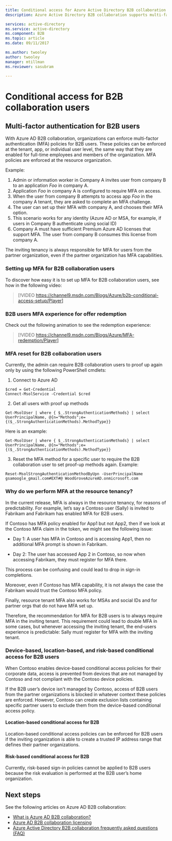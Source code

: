 ```yaml
---
title: Conditional access for Azure Active Directory B2B collaboration users | Microsoft Docs
description: Azure Active Directory B2B collaboration supports multi-factor authentication (MFA) for selective access to your corporate applications

services: active-directory
ms.service: active-directory
ms.component: B2B
ms.topic: article
ms.date: 09/11/2017

ms.author: twooley
author: twooley
manager: mtillman
ms.reviewer: sasubram

---
```


# Conditional access for B2B collaboration users

## Multi-factor authentication for B2B users
With Azure AD B2B collaboration, organizations can enforce multi-factor authentication (MFA) policies for B2B users. These policies can be enforced at the tenant, app, or individual user level, the same way that they are enabled for full-time employees and members of the organization. MFA policies are enforced at the resource organization.

Example:
1. Admin or information worker in Company A invites user from company B to an application *Foo* in company A.
2. Application *Foo* in company A is configured to require MFA on access.
3. When the user from company B attempts to access app *Foo* in the company A tenant, they are asked to complete an MFA challenge.
4. The user can set up their MFA with company A, and chooses their MFA option.
5. This scenario works for any identity (Azure AD or MSA, for example, if users in Company B authenticate using social ID)
6. Company A must have sufficient Premium Azure AD licenses that support MFA. The user from company B consumes this license from company A.

The inviting tenancy is always responsible for MFA for users from the partner organization, even if the partner organization has MFA capabilities.

### Setting up MFA for B2B collaboration users
To discover how easy it is to set up MFA for B2B collaboration users, see how in the following video:

>[!VIDEO https://channel9.msdn.com/Blogs/Azure/b2b-conditional-access-setup/Player]

### B2B users MFA experience for offer redemption
Check out the following animation to see the redemption experience:

>[!VIDEO https://channel9.msdn.com/Blogs/Azure/MFA-redemption/Player]

### MFA reset for B2B collaboration users
Currently, the admin can require B2B collaboration users to proof up again only by using the following PowerShell cmdlets:

1. Connect to Azure AD

  ```
  $cred = Get-Credential
  Connect-MsolService -Credential $cred
  ```
2. Get all users with proof up methods

  ```
  Get-MsolUser | where { $_.StrongAuthenticationMethods} | select UserPrincipalName, @{n="Methods";e={($_.StrongAuthenticationMethods).MethodType}}
  ```
  Here is an example:

  ```
  Get-MsolUser | where { $_.StrongAuthenticationMethods} | select UserPrincipalName, @{n="Methods";e={($_.StrongAuthenticationMethods).MethodType}}
  ```

3. Reset the MFA method for a specific user to require the B2B collaboration user to set proof-up methods again. Example:

  ```
  Reset-MsolStrongAuthenticationMethodByUpn -UserPrincipalName gsamoogle_gmail.com#EXT#@ WoodGroveAzureAD.onmicrosoft.com
  ```

### Why do we perform MFA at the resource tenancy?

In the current release, MFA is always in the resource tenancy, for reasons of predictability. For example, let’s say a Contoso user (Sally) is invited to Fabrikam and Fabrikam has enabled MFA for B2B users.

If Contoso has MFA policy enabled for App1 but not App2, then if we look at the Contoso MFA claim in the token, we might see the following issue:

* Day 1: A user has MFA in Contoso and is accessing App1, then no additional MFA prompt is shown in Fabrikam.

* Day 2: The user has accessed App 2 in Contoso, so now when accessing Fabrikam, they must register for MFA there.

This process can be confusing and could lead to drop in sign-in completions.

Moreover, even if Contoso has MFA capability, it is not always the case the Fabrikam would trust the Contoso MFA policy.

Finally, resource tenant MFA also works for MSAs and social IDs and for partner orgs that do not have MFA set up.

Therefore, the recommendation for MFA for B2B users is to always require MFA in the inviting tenant. This requirement could lead to double MFA in some cases, but whenever accessing the inviting tenant, the end-users experience is predictable: Sally must register for MFA with the inviting tenant.

### Device-based, location-based, and risk-based conditional access for B2B users

When Contoso enables device-based conditional access policies for their corporate data, access is prevented from devices that are not managed by Contoso and not compliant with the Contoso device policies.

If the B2B user’s device isn't managed by Contoso, access of B2B users from the partner organizations is blocked in whatever context these policies are enforced. However, Contoso can create exclusion lists containing specific partner users to exclude them from the device-based conditional access policy.

#### Location-based conditional access for B2B

Location-based conditional access policies can be enforced for B2B users if the inviting organization is able to create a trusted IP address range that defines their partner organizations.

#### Risk-based conditional access for B2B

Currently, risk-based sign-in policies cannot be applied to B2B users because the risk evaluation is performed at the B2B user’s home organization.

## Next steps

See the following articles on Azure AD B2B collaboration:

* [What is Azure AD B2B collaboration?](what-is-b2b.md)
* [Azure AD B2B collaboration licensing](licensing-guidance.md)
* [Azure Active Directory B2B collaboration frequently asked questions (FAQ)](faq.md)
